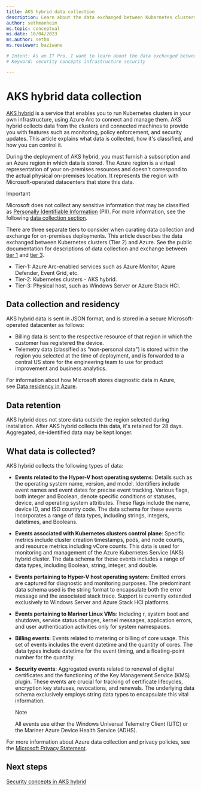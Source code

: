 ```yaml
---
title: AKS hybrid data collection
description: Learn about the data exchanged between Kubernetes clusters and Azure.
author: sethmanheim
ms.topic: conceptual
ms.date: 10/04/2023
ms.author: sethm 
ms.reviewer: baziwane

# Intent: As an IT Pro, I want to learn about the data exchanged between Kubernetes clusters and Azure.
# Keyword: security concepts infrastructure security

---
```


# AKS hybrid data collection

[AKS hybrid](overview.md) is a service that enables you to run Kubernetes clusters in your own infrastructure, using Azure Arc to connect and manage them. AKS hybrid collects data from the clusters and connected machines to provide you with features such as monitoring, policy enforcement, and security updates. This article explains what data is collected, how it's classified, and how you can control it.

During the deployment of AKS hybrid, you must furnish a subscription and an Azure region in which data is stored. The Azure region is a virtual representation of your on-premises resources and doesn't correspond to the actual physical on-premises location. It represents the region with Microsoft-operated datacenters that store this data.

> [!IMPORTANT]
> Microsoft does not collect any sensitive information that may be classified as [Personally Identifiable Information](https://www.microsoft.com/microsoft-365-life-hacks/privacy-and-safety/what-is-pii) (PII). For more information, see the following [data collection section](#data-collection-and-residency).

There are three separate tiers to consider when curating data collection and exchange for on-premises deployments. This article describes the data exchanged between Kubernetes clusters (Tier 2) and Azure. See the public documentation for descriptions of data collection and
exchange between [tier 1](/azure/azure-arc/kubernetes/conceptual-data-exchange) and [tier 3](/azure-stack/hci/concepts/data-collection).

- Tier-1: Azure Arc-enabled services such as Azure Monitor, Azure Defender, Event Grid, etc.
- Tier-2: Kubernetes clusters - AKS hybrid.
- Tier-3: Physical host, such as Windows Server or Azure Stack HCI.

## Data collection and residency

AKS hybrid data is sent in JSON format, and is stored in a secure Microsoft-operated datacenter as follows:

- Billing data is sent to the respective resource of that region in which the customer has registered the device.
- Telemetry data (classified as "non-personal data") is stored within the region you selected at the time of deployment, and is forwarded to a central US store for the engineering team to use for product improvement and business analytics.

For information about how Microsoft stores diagnostic data in Azure, see [Data residency in Azure](https://azure.microsoft.com/global-infrastructure/data-residency/).

## Data retention

AKS hybrid does not store data outside the region selected during installation. After AKS hybrid collects this data, it's retained for 28
days. Aggregated, de-identified data may be kept longer.

## What data is collected?

AKS hybrid collects the following types of data:

- **Events related to the Hyper-V host operating systems**: Details such as the operating system name, version, and model. Identifiers     include event names and event dates for precise event tracking. Various flags, both integer and Boolean, denote specific conditions or statuses, device, and operating system attributes. These flags include the name, device ID, and ISO country code. The data schema for these events incorporates a range of data types, including strings, integers, datetimes, and Booleans.
- **Events associated with Kubernetes clusters control plane**: Specific metrics include cluster creation timestamps, pods, and node counts, and resource metrics including vCore counts. This data is used for monitoring and management of the Azure Kubernetes Service (AKS) hybrid cluster. The data schema for these events includes a range of data types, including Boolean, string, integer, and double.
- **Events pertaining to Hyper-V host operating system**: Emitted errors are captured for diagnostic and monitoring purposes. The predominant data schema used is the string format to encapsulate both the error message and the associated stack trace. Support is currently extended exclusively to Windows Server and Azure Stack HCI platforms.
- **Events pertaining to Mariner Linux VMs**: Including r, system boot and shutdown, service status changes, kernel messages, application errors, and user authentication activities only for system namespaces.
- **Billing events**: Events related to metering or billing of core usage. This set of events includes the event datetime and the quantity of cores. The data types include datetime for the event timing, and a floating-point number for the quantity.
- **Security events**: Aggregated events related to renewal of digital certificates and the functioning of the Key Management Service (KMS) plugin. These events are crucial for tracking of certificate lifecycles, encryption key statuses, revocations, and renewals. The underlying data schema exclusively employs string data types to encapsulate this vital information.

  > [!NOTE]
  > All events use either the Windows Universal Telemetry Client (UTC) or the Mariner Azure Device Health Service (ADHS).

For more information about Azure data collection and privacy policies, see the [Microsoft Privacy Statement](https://privacy.microsoft.com/privacystatement).

## Next steps

[Security concepts in AKS hybrid](concepts-security.md)

